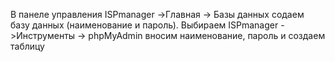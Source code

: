 В панеле управления ISPmanager ->Главная -> Базы данных содаем базу данных (наименование и пароль).
Выбираем ISPmanager ->Инструменты -> phpMyAdmin вносим наименование, пароль и создаем таблицу
